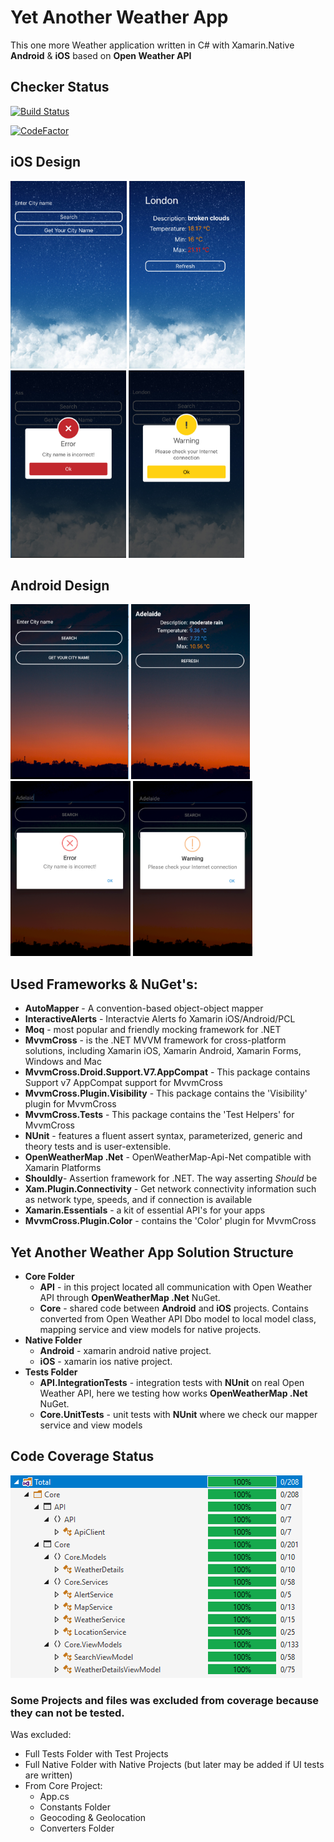 # Yet Another Weather App

This one more Weather application written in C# with Xamarin.Native **Android** & **iOS** based on **Open Weather API**

## Checker Status

[![Build Status](https://dev.azure.com/bbenetskyy/Yet%20Another%20Weather%20App/_apis/build/status/bbenetskyy.YetAnotherWeatherApp?branchName=master)](https://dev.azure.com/bbenetskyy/Yet%20Another%20Weather%20App/_build/latest?definitionId=3&branchName=master)

[![CodeFactor](https://www.codefactor.io/repository/github/bbenetskyy/yetanotherweatherapp/badge)](https://www.codefactor.io/repository/github/bbenetskyy/yetanotherweatherapp)

## iOS Design

<div>
    <img src=".\Screenshots\iPhoneSearch.png" height="300">
    <img src=".\Screenshots\iPhoneResult.png" height="300">
    <img src=".\Screenshots\iPhoneError.png" height="300">
    <img src=".\Screenshots\iPhoneNoInternet.png" height="300">
</div>

## Android Design

<div>
    <img src=".\Screenshots\AndroidSearch.png" height="280">
    <img src=".\Screenshots\AndroidResult.png" height="280">
    <img src=".\Screenshots\AndroidError.png" height="280">
    <img src=".\Screenshots\AndroidNoInternet.png" height="280">
</div>

## Used Frameworks & NuGet's:

* **AutoMapper** - A convention-based object-object mapper
* **InteractiveAlerts** - Interactvie Alerts fo Xamarin iOS/Android/PCL
* **Moq** - most popular and friendly mocking framework for .NET
* **MvvmCross** - is the .NET MVVM framework for cross-platform solutions, including Xamarin iOS, Xamarin Android, Xamarin Forms, Windows and Mac
* **MvvmCross.Droid.Support.V7.AppCompat** - This package contains Support v7 AppCompat support for MvvmCross
* **MvvmCross.Plugin.Visibility** - This package contains the 'Visibility' plugin for MvvmCross
* **MvvmCross.Tests** - This package contains the 'Test Helpers' for MvvmCross
* **NUnit** -  features a fluent assert syntax, parameterized, generic and theory tests and is user-extensible.
* **OpenWeatherMap .Net** - OpenWeatherMap-Api-Net compatible with Xamarin Platforms
* **Shouldly**- Assertion framework for .NET. The way asserting *Should* be
* **Xam.Plugin.Connectivity** - Get network connectivity information such as network type, speeds, and if connection is available
* **Xamarin.Essentials** - a kit of essential API's for your apps
* **MvvmCross.Plugin.Color** - contains the 'Color' plugin for MvvmCross

## Yet Another Weather App Solution Structure

* **Core Folder** 
    - **API** - in this project located all communication with Open Weather API through  **OpenWeatherMap .Net** NuGet.
    - **Core** - shared code between **Android** and **iOS** projects. Contains converted from Open Weather API Dbo model to local model class, mapping service and view models for native projects.
* **Native Folder**
    - **Android** - xamarin android native project.
    - **iOS** - xamarin ios native project.
* **Tests Folder**
    - **API.IntegrationTests** - integration tests with **NUnit** on real Open Weather API, here we testing how works **OpenWeatherMap .Net** NuGet.
    - **Core.UnitTests** - unit tests with **NUnit** where we check our mapper service and view models

## Code Coverage Status

![Selected Color Scheme](https://github.com/bbenetskyy/YetAnotherWeatherApp/blob/master/CodeCoverage.png)

### **Some Projects and files was excluded from coverage because they can not be tested.**
Was excluded:
* Full Tests Folder with Test Projects
* Full Native Folder with Native Projects (but later may be added if UI tests are written)
* From Core Project:
    - App.cs
    - Constants Folder
    - Geocoding & Geolocation    
    - Converters Folder

